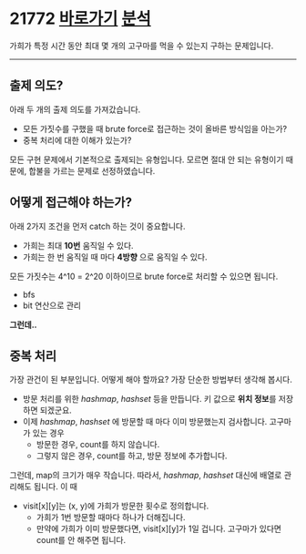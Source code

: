 # 21772 [바로가기](https://www.acmicpc.net/problem/21772)  [분석](https://codingdog.tistory.com/529)
가희가 특정 시간 동안 최대 몇 개의 고구마를 먹을 수 있는지 구하는 문제입니다.

---
## 출제 의도?
아래 두 개의 출제 의도를 가져갔습니다.
* 모든 가짓수를 구했을 때 brute force로 접근하는 것이 올바른 방식임을 아는가?
* 중복 처리에 대한 이해가 있는가?

모든 구현 문제에서 기본적으로 출제되는 유형입니다. 모르면 절대 안 되는 유형이기 때문에, 합불을 가르는 문제로 선정하였습니다.

## 어떻게 접근해야 하는가?
아래 2가지 조건을 먼저 catch 하는 것이 중요합니다.
* 가희는 최대 **10번** 움직일 수 있다.
* 가희는 한 번 움직일 때 마다 **4방향** 으로 움직일 수 있다.

모든 가짓수는 4^10 = 2^20 이하이므로 brute force로 처리할 수 있으면 됩니다.
* bfs
* bit 연산으로 관리

 **그런데..**

## 중복 처리
가장 관건이 된 부분입니다. 어떻게 해야 할까요? 가장 단순한 방법부터 생각해 봅시다.
* 방문 처리를 위한 _hashmap_, _hashset_ 등을 만듭니다. 키 값으로 **위치 정보**를 저장하면 되겠군요.
* 이제 _hashmap_, _hashset_ 에 방문할 때 마다 이미 방문했는지 검사합니다. 고구마가 있는 경우
  * 방문한 경우, count를 하지 않습니다.
  * 그렇지 않은 경우, count를 하고, 방문 정보에 추가합니다.

그런데, map의 크기가 매우 작습니다. 따라서, _hashmap_, _hashset_ 대신에 배열로 관리해도 됩니다. 이 때
* visit[x][y]는 (x, y)에 가희가 방문한 횟수로 정의합니다.
  * 가희가 1번 방문할 때마다 하나가 더해집니다.
  * 만약에 가희가 이미 방문했다면, visit[x][y]가 1일 겁니다. 고구마가 있다면 count를 안 해주면 됩니다.


